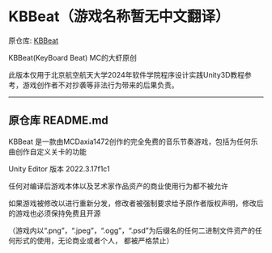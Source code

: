 # KBBeat（游戏名称暂无中文翻译）

原仓库: [KBBeat](https://github.com/Ferpakenameyea/KBBeat)

KBBeat(KeyBoard Beat) MC的大虾原创

此版本仅用于北京航空航天大学2024年软件学院程序设计实践Unity3D教程参考，游戏创作者不对抄袭等非法行为带来的后果负责。

----
## 原仓库 README.md
KBBeat 是一款由MCDaxia1472创作的完全免费的音乐节奏游戏，包括为任何乐曲创作自定义关卡的功能

Unity Editor 版本 2022.3.17f1c1

任何对编译后游戏本体以及艺术家作品资产的商业使用行为都不被允许

如果游戏被修改以进行重新分发，修改者被强制要求给予原作者版权声明，修改后的游戏也必须保持免费且开源

（游戏内以“.png”，“.jpeg”，“.ogg”，“.psd”为后缀名的任何二进制文件资产的任何形式的使用，无论商业或者个人，
都被严格禁止）
